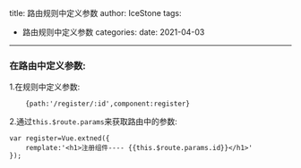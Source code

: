 title: 路由规则中定义参数
author: IceStone 
tags: 
  - 路由规则中定义参数
categories: 
date: 2021-04-03
---
### 在路由中定义参数:

1.在规则中定义参数:

```
    {path:'/register/:id',component:register}
```

2.通过`this.$route.params`来获取路由中的参数:

```
var register=Vue.extned({
    remplate:'<h1>注册组件---- {{this.$route.params.id}}</h1>'
});
```



